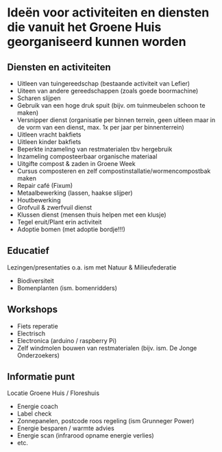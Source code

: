 # Ideën voor activiteiten en diensten die vanuit het Groene Huis georganiseerd kunnen worden

## Diensten en activiteiten

* Uitleen van tuingereedschap (bestaande activiteit van Lefier)
* Uiteen van andere gereedschappen (zoals goede boormachine)
* Scharen slijpen
* Gebruik van een hoge druk spuit (bijv. om tuinmeubelen schoon te maken)
* Versnipper dienst (organisatie per binnen terrein, geen uitleen maar in de vorm van een dienst, max. 1x per jaar per binnenterrein)
* Uitleen vracht bakfiets
* Uitleen kinder bakfiets
* Beperkte inzameling van restmaterialen tbv hergebruik
* Inzameling composteerbaar organische materiaal
* Uitgifte compost & zaden in Groene Week
* Cursus composteren en zelf compostinstallatie/wormencompostbak maken
* Repair café (Fixum)
* Metaalbewerking (lassen, haakse slijper)
* Houtbewerking
* Grofvuil & zwerfvuil dienst
* Klussen dienst (mensen thuis helpen met een klusje)
* Tegel eruit/Plant erin activiteit
* Adoptie bomen (met adoptie bordje!!!)


## Educatief

Lezingen/presentaties o.a. ism met Natuur & Milieufederatie
* Biodiversiteit
* Bomenplanten (ism. bomenridders)

## Workshops

* Fiets reperatie
* Electrisch
* Electronica (arduino / raspberry Pi)
* Zelf windmolen bouwen van restmaterialen (bijv. ism. De Jonge Onderzoekers)

## Informatie punt

Locatie Groene Huis / Floreshuis

* Energie coach
* Label check
* Zonnepanelen, postcode roos regeling (ism Grunneger Power)
* Energie besparen / warmte advies
* Energie scan (infrarood opname energie verlies)
* etc.

